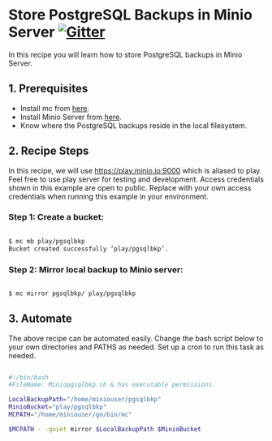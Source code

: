 # Store PostgreSQL Backups in Minio Server [![Gitter](https://badges.gitter.im/Join%20Chat.svg)](https://gitter.im/minio/minio?utm_source=badge&utm_medium=badge&utm_campaign=pr-badge&utm_content=badge)

In this recipe you will learn how to store PostgreSQL backups in Minio Server.

## 1. Prerequisites

* Install mc from [here](https://docs.minio.io/docs/minio-client-quick-start-guide).
* Install Minio Server from [here](https://docs.minio.io/docs/minio ).
* Know where the PostgreSQL backups reside in the local filesystem.
 
## 2. Recipe Steps

In this recipe, we will use https://play.minio.io:9000 which is aliased to play. Feel free to use play server for testing and development. Access credentials shown in this example are open to public. 
Replace with your own access credentials when running this example in your environment.

### Step 1: Create a bucket:

```sh

$ mc mb play/pgsqlbkp
Bucket created successfully ‘play/pgsqlbkp’.

```

### Step 2: Mirror local backup to Minio server:

```sh

$ mc mirror pgsqlbkp/ play/pgsqlbkp

```

## 3. Automate

The above recipe can be automated easily. Change the bash script below to your own directories and PATHS as needed. Set up a cron to run this task as needed.

```sh

#!/bin/bash
#FileName: Miniopgsqlbkp.sh & has executable permissions.

LocalBackupPath="/home/miniouser/pgsqlbkp"
MinioBucket="play/pgsqlbkp"
MCPATH="/home/miniouser/go/bin/mc"

$MCPATH - -quiet mirror $LocalBackupPath $MinioBucket

```
